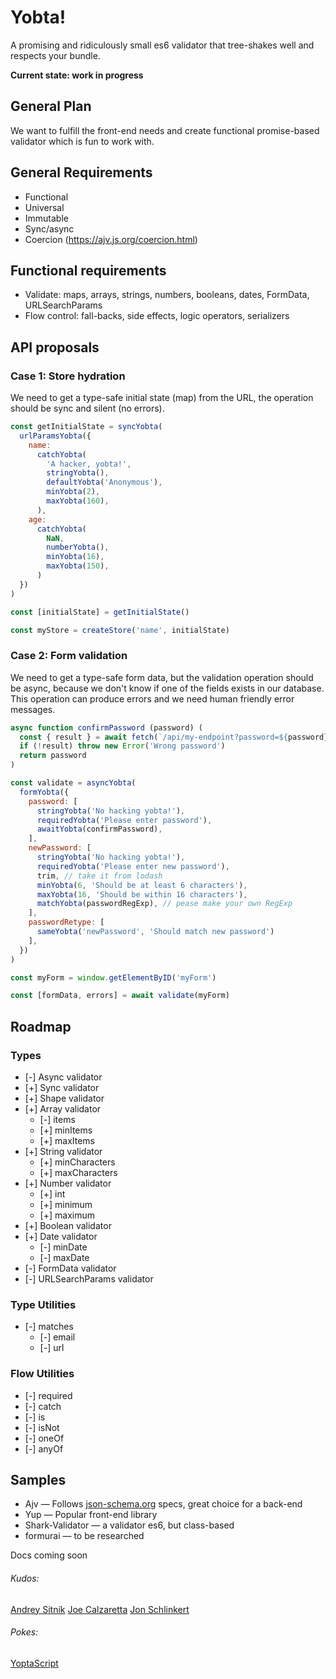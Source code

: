 # Yobta!
A promising and ridiculously small es6 validator that tree-shakes well and respects your bundle.

**Current state: work in progress**

## General Plan
We want to fulfill the front-end needs and create functional promise-based validator which is fun to work with.

## General Requirements
- Functional
- Universal
- Immutable
- Sync/async
- Coercion (https://ajv.js.org/coercion.html)

## Functional requirements
- Validate: maps, arrays, strings, numbers, booleans, dates, FormData, URLSearchParams
- Flow control: fall-backs, side effects, logic operators, serializers

## API proposals

### Case 1: Store hydration
We need to get a type-safe initial state (map) from the URL,
the operation should be sync and silent (no errors).

```js
const getInitialState = syncYobta(
  urlParamsYobta({
    name:
      catchYobta(
        'A hacker, yobta!',
        stringYobta(),
        defaultYobta('Anonymous'),
        minYobta(2),
        maxYobta(160),
      ),
    age:
      catchYobta(
        NaN,
        numberYobta(),
        minYobta(16),
        maxYobta(150),
      )
  })
)

const [initialState] = getInitialState()

const myStore = createStore('name', initialState)
```

### Case 2: Form validation
We need to get a type-safe form data, but the validation operation should be async,
because we don't know if one of the fields exists in our database. This operation
can produce errors and we need human friendly error messages.

```js
async function confirmPassword (password) (
  const { result } = await fetch(`/api/my-endpoint?password=${password}`)
  if (!result) throw new Error('Wrong password')
  return password
)

const validate = asyncYobta(
  formYobta({
    password: [
      stringYobta('No hacking yobta!'),
      requiredYobta('Please enter password'),
      awaitYobta(confirmPassword),
    ],
    newPassword: [
      stringYobta('No hacking yobta!'),
      requiredYobta('Please enter new password'),
      trim, // take it from lodash
      minYobta(6, 'Should be at least 6 characters'),
      maxYobta(16, 'Should be within 16 characters'),
      matchYobta(passwordRegExp), // pease make your own RegExp
    ],
    passwordRetype: [
      sameYobta('newPassword', 'Should match new password')
    ],
  })
)

const myForm = window.getElementByID('myForm')

const [formData, errors] = await validate(myForm)
```

## Roadmap

### Types
- [-] Async validator
- [+] Sync validator
- [+] Shape validator
- [+] Array validator
  - [-] items
  - [+] minItems
  - [+] maxItems
- [+] String validator
  - [+] minCharacters
  - [+] maxCharacters
- [+] Number validator
  - [+] int
  - [+] minimum
  - [+] maximum
- [+] Boolean validator
- [+] Date validator
  - [-] minDate
  - [-] maxDate
- [-] FormData validator
- [-] URLSearchParams validator

### Type Utilities
- [-] matches
  - [-] email
  - [-] url
### Flow Utilities
- [-] required
- [-] catch
- [-] is
- [-] isNot
- [-] oneOf
- [-] anyOf

## Samples
- Ajv — Follows [json-schema.org](https://json-schema.org) specs, great choice for a back-end
- Yup — Popular front-end library
- Shark-Validator — a validator es6, but class-based
- formurai — to be researched

Docs coming soon


###### Kudos:
[Andrey Sitnik](https://sitnik.ru)
[Joe Calzaretta](https://github.com/jcalz)
[Jon Schlinkert](https://github.com/jonschlinkert)
###### Pokes:
[YoptaScript](github.com/samgozman/YoptaScript)
